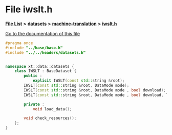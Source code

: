 

# File iwslt.h

[**File List**](files.md) **>** [**datasets**](dir_29ff4802398ba4a572b958e731c7adb4.md) **>** [**machine-translation**](dir_91ef7b38e4721f67f17b6805785cb95a.md) **>** [**iwslt.h**](iwslt_8h.md)

[Go to the documentation of this file](iwslt_8h.md)


```C++
#pragma once
#include "../base/base.h"
#include "../../headers/datasets.h"


namespace xt::data::datasets {
    class IWSLT : BaseDataset {
        public :
            explicit IWSLT(const std::string &root);
        IWSLT(const std::string &root, DataMode mode);
        IWSLT(const std::string &root, DataMode mode , bool download);
        IWSLT(const std::string &root, DataMode mode , bool download, TransformType transforms);

        private :
            void load_data();

        void check_resources();
    };
}
```



